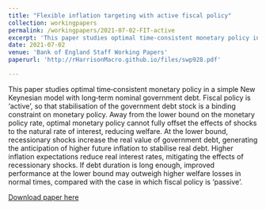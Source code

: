 ```yaml
---
title: "Flexible inflation targeting with active fiscal policy"
collection: workingpapers
permalink: /workingpapers/2021-07-02-FIT-active
excerpt: 'This paper studies optimal time-consistent monetary policy in a simple New Keynesian model with long-term nominal government debt. Fiscal policy is ‘active’, so that stabilisation of the government debt stock is a binding constraint on monetary policy. Away from the lower bound on the monetary policy rate, optimal monetary policy cannot fully offset the effects of shocks to the natural rate of interest, reducing welfare. At the lower bound, active fiscal policy mitigates the effects of recessionary shocks by inducing a rise in inflation expectations, increasing welfare. If debt duration is long enough, improved performance at the lower bound may outweigh higher welfare losses in normal times.'
date: 2021-07-02
venue: 'Bank of England Staff Working Papers'
paperurl: 'http://rHarrisonMacro.github.io/files/swp928.pdf'

---
```

This paper studies optimal time‑consistent monetary policy in a simple New Keynesian model with long‑term nominal government debt. Fiscal policy is ‘active’, so that stabilisation of the government debt stock is a binding constraint on monetary policy. Away from the lower bound on the monetary policy rate, optimal monetary policy cannot fully offset the effects of shocks to the natural rate of interest, reducing welfare. At the lower bound, recessionary shocks increase the real value of government debt, generating the anticipation of higher future inflation to stabilise real debt. Higher inflation expectations reduce real interest rates, mitigating the effects of recessionary shocks. If debt duration is long enough, improved performance at the lower bound may outweigh higher welfare losses in normal times, compared with the case in which fiscal policy is ‘passive’.

[Download paper here](http://academicpages.github.io/files/swp928.pdf)
